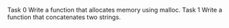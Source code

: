 Task 0 Write a function that allocates memory using malloc.
Task 1 Write a function that concatenates two strings.

